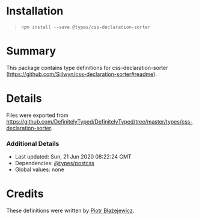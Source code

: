 # Installation
> `npm install --save @types/css-declaration-sorter`

# Summary
This package contains type definitions for css-declaration-sorter (https://github.com/Siilwyn/css-declaration-sorter#readme).

# Details
Files were exported from https://github.com/DefinitelyTyped/DefinitelyTyped/tree/master/types/css-declaration-sorter.

### Additional Details
 * Last updated: Sun, 21 Jun 2020 08:22:24 GMT
 * Dependencies: [@types/postcss](https://npmjs.com/package/@types/postcss)
 * Global values: none

# Credits
These definitions were written by [Piotr Błażejewicz](https://github.com/peterblazejewicz).

